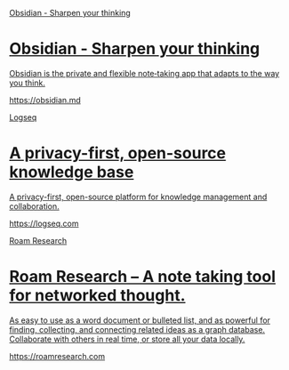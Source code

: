 [Obsidian - Sharpen your thinking](https://obsidian.md)

<div class="rich-link-card-container"><a class="rich-link-card" href="https://obsidian.md" target="_blank">
	<div class="rich-link-image-container">
		<div class="rich-link-image" style="background-image: url('https://obsidian.md/images/banner.png')">
	</div>
	</div>
	<div class="rich-link-card-text">
		<h1 class="rich-link-card-title">Obsidian - Sharpen your thinking</h1>
		<p class="rich-link-card-description">
		Obsidian is the private and flexible note‑taking app that adapts to the way you think.
		</p>
		<p class="rich-link-href">
		https://obsidian.md
		</p>
	</div>
</a></div>


[Logseq](https://logseq.com)

<div class="rich-link-card-container"><a class="rich-link-card" href="https://logseq.com" target="_blank">
	<div class="rich-link-image-container">
		<div class="rich-link-image" style="background-image: url('https://asset.logseq.com/static/img/social-banner-230118.png')">
	</div>
	</div>
	<div class="rich-link-card-text">
		<h1 class="rich-link-card-title">A privacy-first, open-source knowledge base</h1>
		<p class="rich-link-card-description">
		A privacy-first, open-source platform for knowledge management and collaboration.
		</p>
		<p class="rich-link-href">
		https://logseq.com
		</p>
	</div>
</a></div>


[Roam Research](https://roamresearch.com)

<div class="rich-link-card-container"><a class="rich-link-card" href="https://roamresearch.com" target="_blank">
	<div class="rich-link-image-container">
		<div class="rich-link-image" style="background-image: url('https://roamresearch.com/assets/astro.png')">
	</div>
	</div>
	<div class="rich-link-card-text">
		<h1 class="rich-link-card-title">Roam Research – A note taking tool for networked thought.</h1>
		<p class="rich-link-card-description">
		As easy to use as a word document or bulleted list, and as powerful for finding, collecting, and connecting related ideas as a graph database. Collaborate with others in real time, or store all your data locally.
		</p>
		<p class="rich-link-href">
		https://roamresearch.com
		</p>
	</div>
</a></div>

